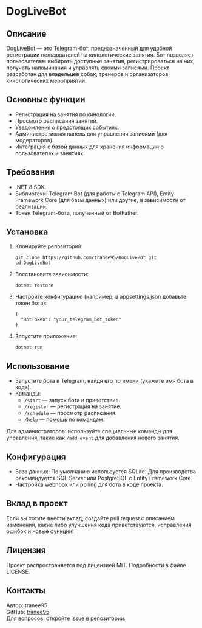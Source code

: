 # DogLiveBot

## Описание

DogLiveBot — это Telegram-бот, предназначенный для удобной регистрации пользователей на кинологические занятия. Бот позволяет пользователям выбирать доступные занятия, регистрироваться на них, получать напоминания и управлять своими записями. Проект разработан для владельцев собак, тренеров и организаторов кинологических мероприятий.

## Основные функции

- Регистрация на занятия по кинологии.
- Просмотр расписания занятий.
- Уведомления о предстоящих событиях.
- Административная панель для управления записями (для модераторов).
- Интеграция с базой данных для хранения информации о пользователях и занятиях.

## Требования

- .NET 8 SDK.
- Библиотеки: Telegram.Bot (для работы с Telegram API), Entity Framework Core (для базы данных) или другие, в зависимости от реализации.
- Токен Telegram-бота, полученный от BotFather.

## Установка

1. Клонируйте репозиторий:
   ```
   git clone https://github.com/tranee95/DogLiveBot.git
   cd DogLiveBot
   ```

2. Восстановите зависимости:
   ```
   dotnet restore
   ```

3. Настройте конфигурацию (например, в appsettings.json добавьте токен бота):
   ```
   {
     "BotToken": "your_telegram_bot_token"
   }
   ```

4. Запустите приложение:
   ```
   dotnet run
   ```

## Использование

- Запустите бота в Telegram, найдя его по имени (укажите имя бота в коде).
- Команды:
  - `/start` — запуск бота и приветствие.
  - `/register` — регистрация на занятие.
  - `/schedule` — просмотр расписания.
  - `/help` — помощь по командам.

Для администраторов: используйте специальные команды для управления, такие как `/add_event` для добавления нового занятия.

## Конфигурация

- База данных: По умолчанию используется SQLite. Для производства рекомендуется SQL Server или PostgreSQL с Entity Framework Core.
- Настройка webhook или polling для бота в коде проекта.

## Вклад в проект

Если вы хотите внести вклад, создайте pull request с описанием изменений, какие либо улучшения кода приветствуются, исправления ошибок и новые функции!

## Лицензия

Проект распространяется под лицензией MIT. Подробности в файле LICENSE.

## Контакты

Автор: tranee95  
GitHub: [tranee95](https://github.com/tranee95)  
Для вопросов: откройте issue в репозитории.
